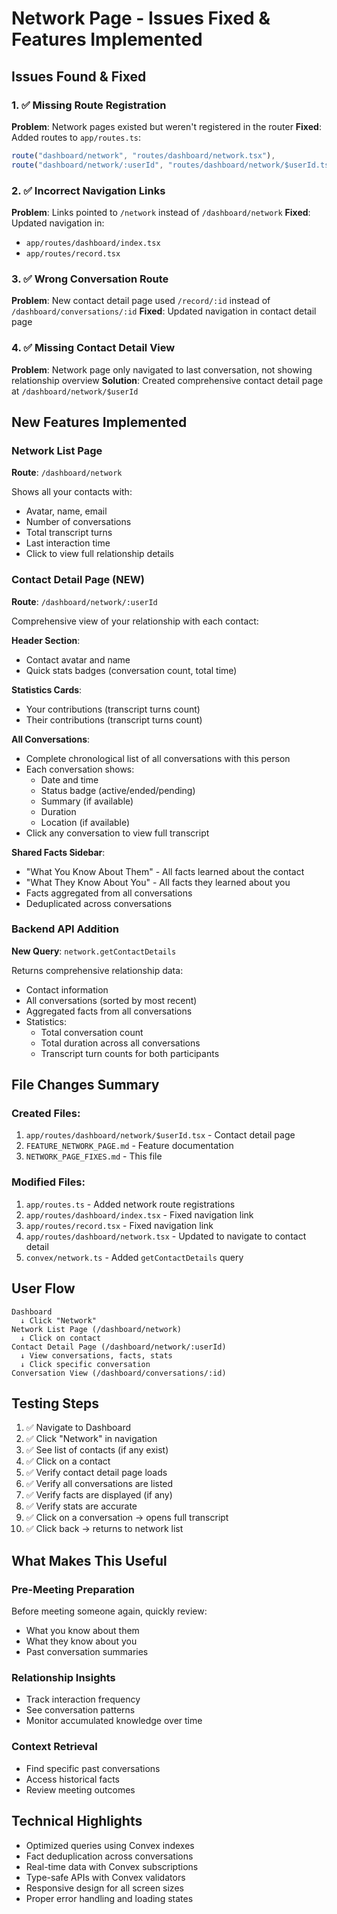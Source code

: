 # Network Page - Issues Fixed & Features Implemented

## Issues Found & Fixed

### 1. ✅ Missing Route Registration
**Problem**: Network pages existed but weren't registered in the router
**Fixed**: Added routes to `app/routes.ts`:
```typescript
route("dashboard/network", "routes/dashboard/network.tsx"),
route("dashboard/network/:userId", "routes/dashboard/network/$userId.tsx"),
```

### 2. ✅ Incorrect Navigation Links
**Problem**: Links pointed to `/network` instead of `/dashboard/network`
**Fixed**: Updated navigation in:
- `app/routes/dashboard/index.tsx`
- `app/routes/record.tsx`

### 3. ✅ Wrong Conversation Route
**Problem**: New contact detail page used `/record/:id` instead of `/dashboard/conversations/:id`
**Fixed**: Updated navigation in contact detail page

### 4. ✅ Missing Contact Detail View
**Problem**: Network page only navigated to last conversation, not showing relationship overview
**Solution**: Created comprehensive contact detail page at `/dashboard/network/$userId`

## New Features Implemented

### Network List Page
**Route**: `/dashboard/network`

Shows all your contacts with:
- Avatar, name, email
- Number of conversations
- Total transcript turns
- Last interaction time
- Click to view full relationship details

### Contact Detail Page (NEW)
**Route**: `/dashboard/network/:userId`

Comprehensive view of your relationship with each contact:

**Header Section**:
- Contact avatar and name
- Quick stats badges (conversation count, total time)

**Statistics Cards**:
- Your contributions (transcript turns count)
- Their contributions (transcript turns count)

**All Conversations**:
- Complete chronological list of all conversations with this person
- Each conversation shows:
  - Date and time
  - Status badge (active/ended/pending)
  - Summary (if available)
  - Duration
  - Location (if available)
- Click any conversation to view full transcript

**Shared Facts Sidebar**:
- "What You Know About Them" - All facts learned about the contact
- "What They Know About You" - All facts they learned about you
- Facts aggregated from all conversations
- Deduplicated across conversations

### Backend API Addition

**New Query**: `network.getContactDetails`

Returns comprehensive relationship data:
- Contact information
- All conversations (sorted by most recent)
- Aggregated facts from all conversations
- Statistics:
  - Total conversation count
  - Total duration across all conversations
  - Transcript turn counts for both participants

## File Changes Summary

### Created Files:
1. `app/routes/dashboard/network/$userId.tsx` - Contact detail page
2. `FEATURE_NETWORK_PAGE.md` - Feature documentation
3. `NETWORK_PAGE_FIXES.md` - This file

### Modified Files:
1. `app/routes.ts` - Added network route registrations
2. `app/routes/dashboard/index.tsx` - Fixed navigation link
3. `app/routes/record.tsx` - Fixed navigation link
4. `app/routes/dashboard/network.tsx` - Updated to navigate to contact detail
5. `convex/network.ts` - Added `getContactDetails` query

## User Flow

```
Dashboard
  ↓ Click "Network"
Network List Page (/dashboard/network)
  ↓ Click on contact
Contact Detail Page (/dashboard/network/:userId)
  ↓ View conversations, facts, stats
  ↓ Click specific conversation
Conversation View (/dashboard/conversations/:id)
```

## Testing Steps

1. ✅ Navigate to Dashboard
2. ✅ Click "Network" in navigation
3. ✅ See list of contacts (if any exist)
4. ✅ Click on a contact
5. ✅ Verify contact detail page loads
6. ✅ Verify all conversations are listed
7. ✅ Verify facts are displayed (if any)
8. ✅ Verify stats are accurate
9. ✅ Click on a conversation → opens full transcript
10. ✅ Click back → returns to network list

## What Makes This Useful

### Pre-Meeting Preparation
Before meeting someone again, quickly review:
- What you know about them
- What they know about you
- Past conversation summaries

### Relationship Insights
- Track interaction frequency
- See conversation patterns
- Monitor accumulated knowledge over time

### Context Retrieval
- Find specific past conversations
- Access historical facts
- Review meeting outcomes

## Technical Highlights

- Optimized queries using Convex indexes
- Fact deduplication across conversations
- Real-time data with Convex subscriptions
- Type-safe APIs with Convex validators
- Responsive design for all screen sizes
- Proper error handling and loading states
